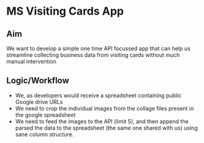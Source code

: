 # MS Visiting Cards App

## Aim
We want to develop a simple one time API focussed app that can help us streamline collecting business data from visiting cards without much manual intervention

## Logic/Workflow

- We, as developers would receive a spreadsheet containing public Google drive URLs
- We need to crop the individual images from the collage files present in the google spreadsheet
- We need to feed the images to the API (limit 5), and then append the parsed the data to the spreadsheet (the same one shared with us) using sane column structure.
